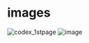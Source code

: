 # images
![codex_1stpage](https://user-images.githubusercontent.com/105535366/218292924-5d7732ef-540a-4954-84bf-48de2a270dd0.png)
![image](https://user-images.githubusercontent.com/105535366/218302177-8163f8a1-3afb-4c86-aaf6-ed57c35b986a.png)
